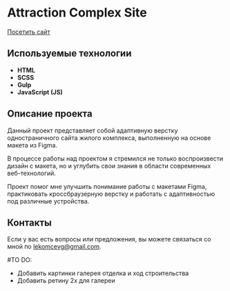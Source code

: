 # Attraction Complex Site

[Посетить сайт](https://glekomtsev.github.io/complex-attraction-website/)

## Используемые технологии

- **HTML**
- **SCSS**
- **Gulp**
- **JavaScript (JS)**

## Описание проекта

Данный проект представляет собой адаптивную верстку одностраничного сайта жилого комплекса, выполненную на основе макета из Figma.

В процессе работы над проектом я стремился не только воспроизвести дизайн с макета, но и углубить свои знания в области современных веб-технологий.

Проект помог мне улучшить понимание работы с макетами Figma, практиковать кроссбраузерную верстку и работать с адаптивностью под различные устройства.

## Контакты

Если у вас есть вопросы или предложения, вы можете связаться со мной по [lekomcevg@gmail.com](mailto:lekomcevg@gmail.com).

#TO DO:

- Добавить картинки галерея отделка и ход строительства
- Добавить ретину 2х для галереи
